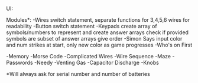 UI:

Modules*:
-Wires
  switch statement, separate functions for 3,4,5,6 wires for readability
-Button
  switch statement
-Keypads
  create array of symbols/numbers to represent and create answer arrays
  check if provided symbols are subset of answer arrays
  give order
-Simon Says
  input color and num strikes at start, only new color as game progresses
-Who's on First
  
-Memory
-Morse Code
-Complicated Wires
-Wire Sequence
-Maze
-Passwords
-Needy
  -Venting Gas
  -Capacitor Discharge
  -Knobs
  
  *Will always ask for serial number and number of batteries
